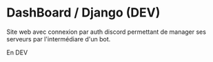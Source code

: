 
# DashBoard / Django (DEV)

Site web avec connexion par auth discord permettant de manager ses serveurs par l'intermédiare d'un bot.

En DEV

